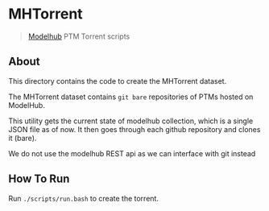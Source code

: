 # MHTorrent

> [Modelhub](http://app.modelhub.ai) PTM Torrent scripts

## About

This directory contains the code to create the MHTorrent dataset.

The MHTorrent dataset contains `git bare` repositories of PTMs hosted on ModelHub.

This utility gets the current state of modelhub collection, which is a single JSON file as of now. It then goes through each github repository and
clones it (bare).

We do not use the modelhub REST api as we can interface with git instead

## How To Run

Run `./scripts/run.bash` to create the torrent.

<!--
TODO
Run `./scripts/nuke.bash` to delete all collected information **including the torrent**. -->
